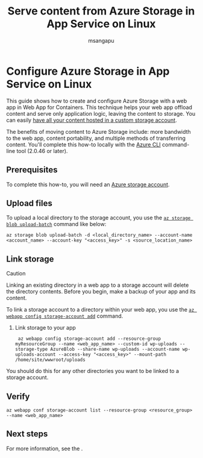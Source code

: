 ﻿---
title: Serve content from Azure Storage in App Service on Linux
description: How to configure and serve content from Azure Storage in Azure App Service on Linux.
author: msangapu
manager: jeconnoc

ms.service: app-service
ms.workload: web
ms.topic: article
ms.date: 10/16/2018
ms.author: msangapu

---
# Configure Azure Storage in App Service on Linux

This guide shows how to create and configure Azure Storage with a web app in Web App for Containers. This technique helps your web app offload content and serve only application logic, leaving the content to storage. You can easily [have all your content hosted in a custom storage account](https://blogs.msdn.microsoft.com/appserviceteam/2018/09/24/announcing-bring-your-own-storage-to-app-service/). 

The benefits of moving content to Azure Storage include: more bandwidth to the web app, content portability, and multiple methods of transferring content. You'll complete this how-to locally with the [Azure CLI](/cli/azure/install-azure-cli) command-line tool (2.0.46 or later). <!-- You can also use the Cloud Shell, but will not be able to upload files from local disk. -->

## Prerequisites

To complete this how-to, you will need an [Azure storage account](https://docs.microsoft.com/en-us/azure/storage/common/storage-quickstart-create-account?tabs=azure-cli).

## Upload files

To upload a local directory to the storage account, you use the [`az storage blob upload-batch`](https://docs.microsoft.com/en-us/cli/azure/storage/blob?view=azure-cli-latest#az-storage-blob-upload-batch) command like below:

```azurecli
az storage blob upload-batch -d <local_directory_name> --account-name <account_name> --account-key "<access_key>" -s <source_location_name>
```

## Link storage

> [!CAUTION]
> Linking an existing directory in a web app to a storage account will delete the directory contents. Before you begin, make a backup of your app and its content.
>

To link a storage account to a directory within your web app, you use the [`az webapp config storage-account add`]() command.

1. Link storage to your app

        az webapp config storage-account add --resource-group myResourceGroup --name <web_app_name> --custom-id wp-uploads --storage-type AzureBlob --share-name wp-uploads --account-name wp-uploads-account --access-key "<access_key>" --mount-path /home/site/wwwroot/uploads

You should do this for any other directories you want to be linked to a storage account.

## Verify

    az webapp conf storage-account list --resource-group <resource_group> --name <web_app_name>


## Next steps

For more information, see the []().
